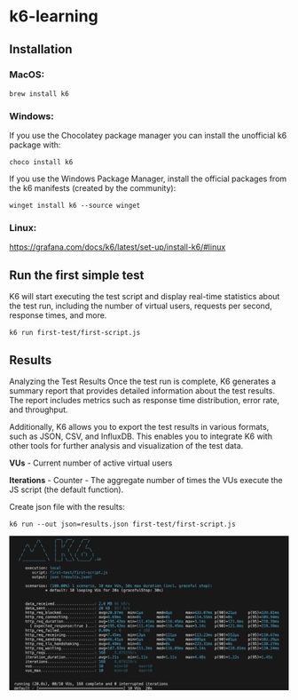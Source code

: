 # k6-learning

## Installation

### MacOS:
```
brew install k6
```

### Windows:

If you use the Chocolatey package manager you can install the unofficial k6 package with:
```
choco install k6
```

If you use the Windows Package Manager, install the official packages from the k6 manifests (created by the community):
```
winget install k6 --source winget
```

### Linux:
https://grafana.com/docs/k6/latest/set-up/install-k6/#linux 

## Run the first simple test

K6 will start executing the test script and display real-time statistics about the test run, including the number of virtual users, requests per second, response times, and more.

```
k6 run first-test/first-script.js
```

## Results

Analyzing the Test Results
Once the test run is complete, K6 generates a summary report that provides detailed information about the test results. The report includes metrics such as response time distribution, error rate, and throughput.

Additionally, K6 allows you to export the test results in various formats, such as JSON, CSV, and InfluxDB. This enables you to integrate K6 with other tools for further analysis and visualization of the test data.

**VUs** - Current number of active virtual users


**Iterations** - 	Counter - The aggregate number of times the VUs execute the JS script (the default function). 

Create json file with the results:
```
k6 run --out json=results.json first-test/first-script.js
```

![cli result](/assets/firstTestResult.png)





